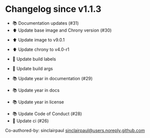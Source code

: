# Changelog since v1.1.3
- 📚 Documentation updates (#31) 
- ⬆ Update base image and Chrony version (#30)

* ⬆ Update image to v9.0.1

* ⬆ Update chrony to v4.0-r1

* 🔨 Update build labels

* 🔨 Update build args 
- 📚 Update year in documentation (#29)

* 📚 Update year in docs

* 📚 Update year in license 
- 📚 Update Code of Conduct (#28) 
- 🔨 Update ci (#26)

Co-authored-by: sinclairpaul <sinclairpaul@users.noreply.github.com> 
